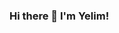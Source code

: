 ### Hi there 👋 I'm Yelim!

<!--
**yelimlikelion/yelimlikelion** is a ✨ _special_ ✨ repository because its `README.md` (this file) appears on your GitHub profile.
-->

